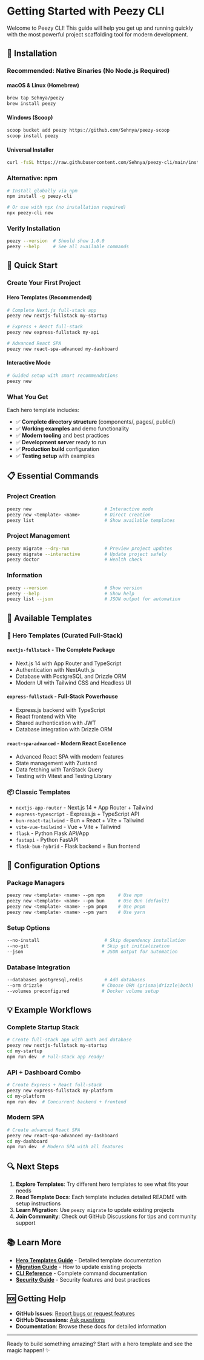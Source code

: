 # Getting Started with Peezy CLI

Welcome to Peezy CLI! This guide will help you get up and running quickly with the most powerful project scaffolding tool for modern development.

## 🚀 Installation

### Recommended: Native Binaries (No Node.js Required)

#### macOS & Linux (Homebrew)

```bash
brew tap Sehnya/peezy
brew install peezy
```

#### Windows (Scoop)

```bash
scoop bucket add peezy https://github.com/Sehnya/peezy-scoop
scoop install peezy
```

#### Universal Installer

```bash
curl -fsSL https://raw.githubusercontent.com/Sehnya/peezy-cli/main/install.sh | bash
```

### Alternative: npm

```bash
# Install globally via npm
npm install -g peezy-cli

# Or use with npx (no installation required)
npx peezy-cli new
```

### Verify Installation

```bash
peezy --version  # Should show 1.0.0
peezy --help     # See all available commands
```

## 🎯 Quick Start

### Create Your First Project

#### Hero Templates (Recommended)

```bash
# Complete Next.js full-stack app
peezy new nextjs-fullstack my-startup

# Express + React full-stack
peezy new express-fullstack my-api

# Advanced React SPA
peezy new react-spa-advanced my-dashboard
```

#### Interactive Mode

```bash
# Guided setup with smart recommendations
peezy new
```

### What You Get

Each hero template includes:

- ✅ **Complete directory structure** (components/, pages/, public/)
- ✅ **Working examples** and demo functionality
- ✅ **Modern tooling** and best practices
- ✅ **Development server** ready to run
- ✅ **Production build** configuration
- ✅ **Testing setup** with examples

## 📋 Essential Commands

### Project Creation

```bash
peezy new                           # Interactive mode
peezy new <template> <name>         # Direct creation
peezy list                          # Show available templates
```

### Project Management

```bash
peezy migrate --dry-run             # Preview project updates
peezy migrate --interactive         # Update project safely
peezy doctor                        # Health check
```

### Information

```bash
peezy --version                     # Show version
peezy --help                        # Show help
peezy list --json                   # JSON output for automation
```

## 🎨 Available Templates

### 🚀 Hero Templates (Curated Full-Stack)

#### `nextjs-fullstack` - The Complete Package

- Next.js 14 with App Router and TypeScript
- Authentication with NextAuth.js
- Database with PostgreSQL and Drizzle ORM
- Modern UI with Tailwind CSS and Headless UI

#### `express-fullstack` - Full-Stack Powerhouse

- Express.js backend with TypeScript
- React frontend with Vite
- Shared authentication with JWT
- Database integration with Drizzle ORM

#### `react-spa-advanced` - Modern React Excellence

- Advanced React SPA with modern features
- State management with Zustand
- Data fetching with TanStack Query
- Testing with Vitest and Testing Library

### 📦 Classic Templates

- `nextjs-app-router` - Next.js 14 + App Router + Tailwind
- `express-typescript` - Express.js + TypeScript API
- `bun-react-tailwind` - Bun + React + Vite + Tailwind
- `vite-vue-tailwind` - Vue + Vite + Tailwind
- `flask` - Python Flask API/App
- `fastapi` - Python FastAPI
- `flask-bun-hybrid` - Flask backend + Bun frontend

## 🔧 Configuration Options

### Package Managers

```bash
peezy new <template> <name> --pm npm     # Use npm
peezy new <template> <name> --pm bun     # Use Bun (default)
peezy new <template> <name> --pm pnpm    # Use pnpm
peezy new <template> <name> --pm yarn    # Use yarn
```

### Setup Options

```bash
--no-install                        # Skip dependency installation
--no-git                           # Skip git initialization
--json                             # JSON output for automation
```

### Database Integration

```bash
--databases postgresql,redis        # Add databases
--orm drizzle                      # Choose ORM (prisma|drizzle|both)
--volumes preconfigured            # Docker volume setup
```

## 💡 Example Workflows

### Complete Startup Stack

```bash
# Create full-stack app with auth and database
peezy new nextjs-fullstack my-startup
cd my-startup
npm run dev  # Full-stack app ready!
```

### API + Dashboard Combo

```bash
# Create Express + React full-stack
peezy new express-fullstack my-platform
cd my-platform
npm run dev  # Concurrent backend + frontend
```

### Modern SPA

```bash
# Create advanced React SPA
peezy new react-spa-advanced my-dashboard
cd my-dashboard
npm run dev  # Modern SPA with all features
```

## 🔍 Next Steps

1. **Explore Templates**: Try different hero templates to see what fits your needs
2. **Read Template Docs**: Each template includes detailed README with setup instructions
3. **Learn Migration**: Use `peezy migrate` to update existing projects
4. **Join Community**: Check out GitHub Discussions for tips and community support

## 📚 Learn More

- **[Hero Templates Guide](hero-templates.md)** - Detailed template documentation
- **[Migration Guide](migration.md)** - How to update existing projects
- **[CLI Reference](cli-reference.md)** - Complete command documentation
- **[Security Guide](security.md)** - Security features and best practices

## 🆘 Getting Help

- **GitHub Issues**: [Report bugs or request features](https://github.com/Sehnya/peezy-cli/issues)
- **GitHub Discussions**: [Ask questions](https://github.com/Sehnya/peezy-cli/discussions)
- **Documentation**: Browse these docs for detailed information

---

Ready to build something amazing? Start with a hero template and see the magic happen! ✨
